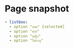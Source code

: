 # Page snapshot

```yaml
- listbox:
  - option "เพศ" [selected]
  - option "ชาย"
  - option "หญิง"
  - option "ไม่ระบุ"
```